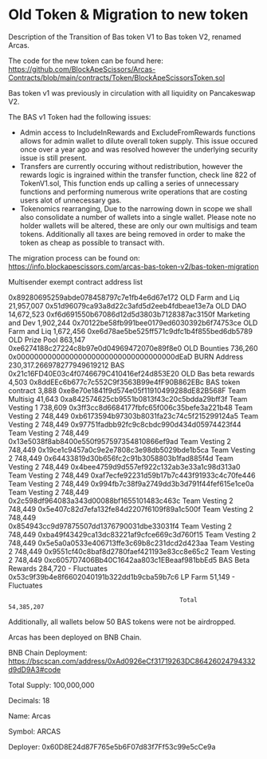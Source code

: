 # Old Token & Migration to new token
 Description of the Transition of Bas token V1 to Bas token V2, renamed Arcas. 

The code for the new token can be found here:
https://github.com/BlockApeScissors/Arcas-Contracts/blob/main/contracts/Token/BlockApeScissorsToken.sol

 Bas token v1 was previously in circulation with all liquidity on Pancakeswap V2. 

 The BAS v1 Token had the following issues:

- Admin access to IncludeInRewards and ExcludeFromRewards functions allows for admin wallet to dilute overall token supply. This issue occured once over a year ago and was resolved however the underlying security issue is still present.
- Transfers are currently occuring without redistribution, however the rewards logic is ingrained within the transfer function, check line 822 of TokenV1.sol, This function ends up calling a series of unnecessary functions and performing numerous write operations that are costing users alot of unnecessary gas.
- Tokenomics rearranging, Due to the narrowing down in scope we shall also consolidate a number of wallets into a single wallet. Please note no holder wallets will be altered, these are only our own multisigs and team tokens. Additionally all taxes are being removed in order to make the token as cheap as possible to transact with.

The migration process can be found on: https://info.blockapescissors.com/arcas-bas-token-v2/bas-token-migration

Multisender exempt contract address list 
                  
0x89280695259abde078458797c7e1fb4e6d67e172			OLD Farm and Liq        21,957,007
0x51d96079ca93a8d22c3afd5d2eeb4fdbeae13e7a			OLD DAO                 14,672,523
0xf6d691550b67086d12d5d3803b7128387ac3150f			Marketing and Dev       1,902,244
0x70122be58fb991bee0179ed6030392b6f74753ce			OLD Farm and Liq        1,672,456 
0xe6d78ae5be525ff571c9dfc1b4f855bed6db5789			OLD Prize Pool          863,147
0xe6274188c27224c8b97e0d04969472070e89f8e0			OLD Bounties            736,260
0x000000000000000000000000000000000000dEaD          BURN Address            230,317.266978277949619212 BAS
0x21c16FD40E03c4f0746679C410416ef24d853E20          OLD Bas beta rewards    4,503
0x8ddEEc6b677c7c552C9f3563B99e4fF90B862EBc          BAS token contract      3,888
0xe8e70e1841f9d574e05f11910499288dE82B568F			Team Multisig           41,643 
0xa842574625cb9551b0813f43c20c5bdda29bff3f          Team Vesting 1          738,609
0x3ff3cc8d6684177fbfc65f006c35befe3a221b48          Team Vesting 2          748,449
0xb6173594b97303b8031fa23c74c5f215299124a5          Team Vesting 2          748,449
0x97751fadbb92fc9c8cbdc990d434d05974423f44          Team Vesting 2          748,449
0x13e5038f8ab8400e550f957597354810866ef9ad          Team Vesting 2          748,449
0x19ce1c9457a0c9e2e7808c3e98db5029bde1b5ca          Team Vesting 2          748,449
0x64433819d30b656fc2c91b3058803b1fad885f4d          Team Vesting 2          748,449
0x4bee4759d9d557ef922c132ab3e33a1c98d313a0          Team Vesting 2          748,449
0xaf7ecfe92231d59b17b7c443f91933c4c70fe446          Team Vesting 2          748,449
0x994fb7c38f9a2749dd3b3d791f44fef615e1ce0a          Team Vesting 2          748,449
0x2c598df964083a343d00088bf1655101483c463c          Team Vesting 2          748,449
0x5e407c82d7efa132fe84d2207f6109f89a1c500f          Team Vesting 2          748,449   
0x854943cc9d97875507dd1376790031dbe33031f4          Team Vesting 2          748,449
0xba49f43429ca13dc83221af9cfce669c3d760f15          Team Vesting 2          748,449
0x5e5a0a0533e406713ffe3c69b8c231dcd2d423aa          Team Vesting 2          748,449
0x9551cf40c8baf8d2780faef421193e83cc8e65c2          Team Vesting 2          748,449
0xc6057D7406Bb40C1642aa803c1EBeaaf981bbEd5          BAS Beta Rewards        284,720 - Fluctuates
0x53c9f39b4e8f6602040191b322dd1b9cba59b7c6          LP Farm                 51,149 - Fluctuates

                                                    Total                   54,385,207

Additionally, all wallets below 50 BAS tokens were not be airdropped.

Arcas has been deployed on BNB Chain.

BNB Chain Deployment:
https://bscscan.com/address/0xAd0926eCf31719263DC86426024794332d9dD9A3#code

Total Supply:
100,000,000

Decimals:
18

Name:
Arcas

Symbol:
ARCAS

Deployer:
0x60D8E24d87F765e5b6F07d83f7Ff53c99e5cCe9a

